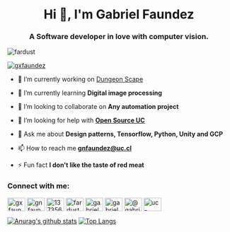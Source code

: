 

<h1 align="center">Hi 👋, I'm Gabriel Faundez</h1>
<h3 align="center">A Software developer in love with computer vision.</h3>

<p align="left"> <img src="https://komarev.com/ghpvc/?username=fardust&label=Profile%20views&color=0e75b6&style=flat" alt="fardust" /> </p>

<p align="left"> <a href="https://twitter.com/gxfaundez" target="blank"><img src="https://img.shields.io/twitter/follow/gxfaundez?logo=twitter&style=for-the-badge" alt="gxfaundez" /></a> </p>

- 🔭 I’m currently working on [Dungeon Scape](https://fardust.itch.io/dungeonscape)

- 🌱 I’m currently learning **Digital image processing**

- 👯 I’m looking to collaborate on **Any automation project**

- 🤝 I’m looking for help with [**Open Source UC**](https://github.com/open-source-uc)

- 💬 Ask me about **Design patterns, Tensorflow, Python, Unity and GCP**

- 📫 How to reach me **gnfaundez@uc.cl**

- ⚡ Fun fact **I don't like the taste of red meat**

<h3 align="left">Connect with me:</h3>
<p align="left">
<a href="https://twitter.com/gxfaundez" target="blank"><img align="center" src="https://cdn.jsdelivr.net/npm/simple-icons@3.0.1/icons/twitter.svg" alt="gxfaundez" height="30" width="40" /></a>
<a href="https://linkedin.com/in/gnfaundez" target="blank"><img align="center" src="https://cdn.jsdelivr.net/npm/simple-icons@3.0.1/icons/linkedin.svg" alt="gnfaundez" height="30" width="40" /></a>
<a href="https://stackoverflow.com/users/13800548" target="blank"><img align="center" src="https://cdn.jsdelivr.net/npm/simple-icons@3.0.1/icons/stackoverflow.svg" alt="137356" height="30" width="40" /></a>
<a href="https://kaggle.com/fardust" target="blank"><img align="center" src="https://cdn.jsdelivr.net/npm/simple-icons@3.0.1/icons/kaggle.svg" alt="fardust" height="30" width="40" /></a>
<a href="https://fb.com/gabriel.faundez.31" target="blank"><img align="center" src="https://cdn.jsdelivr.net/npm/simple-icons@3.0.1/icons/facebook.svg" alt="gabriel.faundez.31" height="30" width="40" /></a>
<a href="https://instagram.com/gabrielxfs" target="blank"><img align="center" src="https://cdn.jsdelivr.net/npm/simple-icons@3.0.1/icons/instagram.svg" alt="gabrielxfs" height="30" width="40" /></a>
<a href="https://medium.com/@gabriel.faundez" target="blank"><img align="center" src="https://cdn.jsdelivr.net/npm/simple-icons@3.0.1/icons/medium.svg" alt="@gabriel.faundez" height="30" width="40" /></a>
<a href="https://www.youtube.com/channel/UC-A4J75UKWbcktbztmSffKA" target="blank"><img align="center" src="https://cdn.jsdelivr.net/npm/simple-icons@3.0.1/icons/youtube.svg" alt="uc-a4j75ukwbcktbztmsffka" height="30" width="40" /></a>
</p>


[![Anurag's github stats](https://github-readme-stats.vercel.app/api?username=FarDust&count_private=true&show_icons=true&theme=onedark)](https://github.com/anuraghazra/github-readme-stats) [![Top Langs](https://github-readme-stats.vercel.app/api/top-langs/?username=FarDust&count_private=true&show_icons=true&theme=onedark&hide=css,html&langs_count=8&layout=compact)](https://github.com/anuraghazra/github-readme-stats)

<!--
**FarDust/FarDust** is a ✨ _special_ ✨ repository because its `README.md` (this file) appears on your GitHub profile.

Here are some ideas to get you started:

- 🔭 I’m currently working on ...
- 🌱 I’m currently learning ...
- 👯 I’m looking to collaborate on ...
- 🤔 I’m looking for help with ...
- 💬 Ask me about ...
- 📫 How to reach me: ...
- 😄 Pronouns: ...
- ⚡ Fun fact: ...
-->
